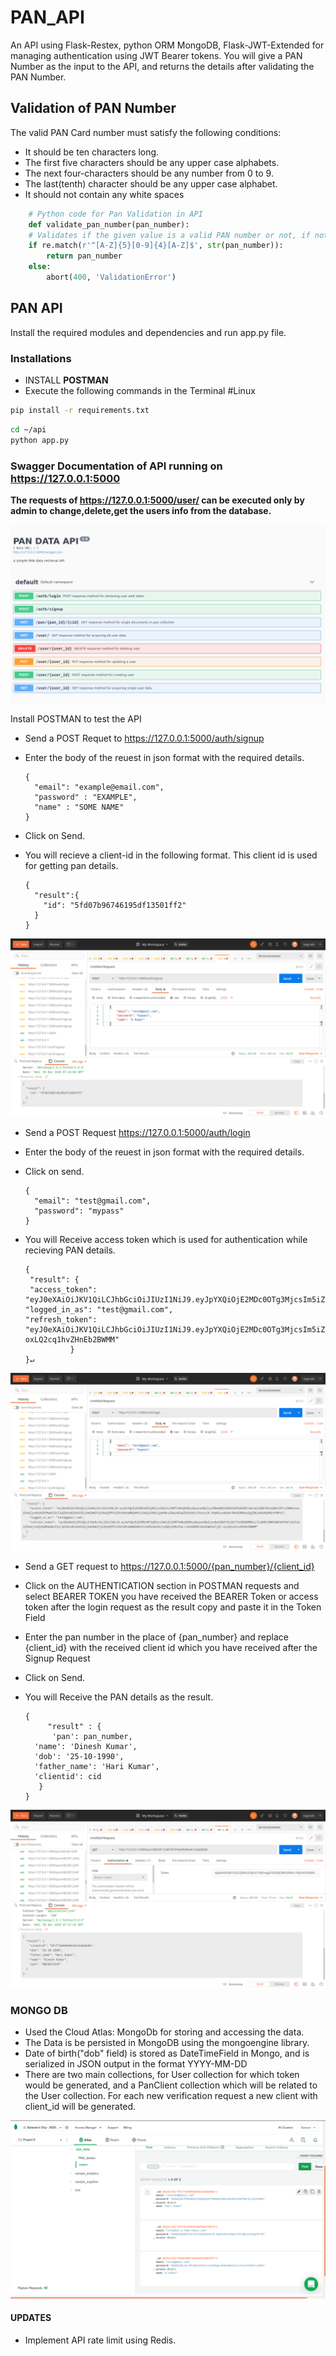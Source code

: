 # PAN_API
An API using Flask-Restex, python ORM MongoDB, Flask-JWT-Extended for managing authentication using JWT Bearer tokens.
You will give a PAN Number as the input to the API, and returns the details after validating the PAN Number.

## Validation of PAN Number ##
The valid PAN Card number must satisfy the following conditions: 


  *  It should be ten characters long.
  *  The first five characters should be any upper case alphabets.
  *  The next four-characters should be any number from 0 to 9.
  *  The last(tenth) character should be any upper case alphabet.
  *  It should not contain any white spaces

```python
    # Python code for Pan Validation in API
    def validate_pan_number(pan_number):
    # Validates if the given value is a valid PAN number or not, if not raise ValidationError
    if re.match(r'^[A-Z]{5}[0-9]{4}[A-Z]$', str(pan_number)):
        return pan_number
    else:
        abort(400, 'ValidationError')
```
## PAN API ##

Install the required modules and dependencies and run app.py file.


### Installations ###

* INSTALL **POSTMAN**
* Execute the following commands in the Terminal   #Linux

```bash
pip install -r requirements.txt
```


```bash
cd ~/api
python app.py
```

### Swagger Documentation of API running on https://127.0.0.1:5000

**The requests of https://127.0.0.1:5000/user/ can be executed only by admin to change,delete,get the users info from the database.**

![IMG](https://github.com/sar1kumar/PAN_API/blob/main/pics/Screenshot_2020-12-09%20PAN%20DATA%20API.png)

Install POSTMAN to test the API

* Send a POST Requet to https://127.0.0.1:5000/auth/signup
* Enter the body of the reuest in json format with the required details.
      
      {
        "email": "example@email.com",
        "password" : "EXAMPLE",
        "name" : "SOME NAME"
      }
* Click on Send.
* You will recieve a client-id in the following format. This client id is used for getting pan details.

      {
        "result":{
          "id": "5fd07b96746195df13501ff2"
        }
      }
      
![IMG](https://github.com/sar1kumar/PAN_API/blob/main/pics/Screenshot%20from%202020-12-09%2012-54-13.png)


* Send a POST Request https://127.0.0.1:5000/auth/login
* Enter the body of the reuest in json format with the required details.
* Click on send.

      {    
        "email": "test@gmail.com",
        "password": "mypass"        
      }
* You will Receive access token which is used for authentication while recieving PAN details.

      {
       "result": {
       "access_token": "eyJ0eXAiOiJKV1QiLCJhbGciOiJIUzI1NiJ9.eyJpYXQiOjE2MDc0OTg3MjcsIm5iZiI6MTYwNzQ5ODcyNywianRpIjoiMDkwMGI2OGUtN2ZkOS00YzNlLWJjNGEtMzdjMmViNTcxZWMwIiwiZXhwIjoxNjA3OTMwNzI3LCJpZGVudGl0eSI6IjVmZDA3Yjk2NzQ2MTk1ZGYxMzUwMWZmMiIsImZyZXNoIjpmYWxzZSwidHlwZSI6ImFjY2VzcyJ9.SVpN2scwPp8v7WsOZ8MSeo2gZSNle65eRyM8k4fNPsI", 
      "logged_in_as": "test@gmail.com", 
      "refresh_token": "eyJ0eXAiOiJKV1QiLCJhbGciOiJIUzI1NiJ9.eyJpYXQiOjE2MDc0OTg3MjcsIm5iZiI6MTYwNzQ5ODcyNywianRpIjoiNzU3N2Y4ZjQtYTdlNS00MDUzLTllNDEtOWM3ZWFkOTVmYjVkIiwiZXhwIjoxNjEwMDkwNzI3LCJpZGVudGl0eSI6IjVmZDA3Yjk2NzQ2MTk1ZGYxMzUwMWZmMiIsInR5cGUiOiJyZWZyZXNoIn0.c4SvW3KDIlNn5bWhCpTjZC-oxLQ2cq1hvZHnEb2BWMM"
                }
      }↵

![IMG](https://github.com/sar1kumar/PAN_API/blob/main/pics/Screenshot%20from%202020-12-09%2012-55-40.png)

* Send a GET request to https://127.0.0.1:5000/{pan_number}/{client_id}
* Click on the AUTHENTICATION section in POSTMAN requests and select BEARER TOKEN you have received the BEARER Token or access token after the login request as the result copy and paste it in the Token Field
* Enter the pan number in the place of {pan_number} and replace {client_id} with the received client id which you have received after the Signup Request
* Click on Send.
* You will Receive the PAN details as the result.
      
      {
           "result" : {
            'pan': pan_number,
        'name': 'Dinesh Kumar',
        'dob': '25-10-1990',
        'father_name': 'Hari Kumar',
        'clientid': cid
         }
      }

![IMG](https://github.com/sar1kumar/PAN_API/blob/main/pics/Screenshot%20from%202020-12-09%2012-50-54.png)


### MONGO DB ###

* Used the Cloud Atlas: MongoDb for storing and accessing the data.
* The Data is be persisted in MongoDB using the mongoengine library.
* Date of birth("dob" field) is stored as DateTimeField in Mongo, and is serialized in JSON output in the format YYYY-MM-DD
* There are two main collections, for User collection for which token would be generated, and a PanClient collection which will be related to the User collection. For each new verification request a new client with client_id will be generated.

![IMG](https://github.com/sar1kumar/PAN_API/blob/main/pics/Screenshot%20from%202020-12-09%2013-25-34.png)




#### UPDATES
* Implement API rate limit using Redis.
